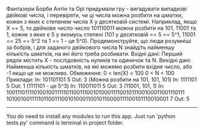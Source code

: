Фантазери
Борби Антін та Орі придумали гру - вигадувати випадкові двійкові числа, і перевіряти,
чи ці числа можна розбити на шматки, кожен з яких є степенем числа X у десятковій
системі.
Наприклад, якщо X == 5, то двійкове число число 101110011 можна розбити на 101,
11001 та 1, кожне з яких є 5 у якомусь степені (101 у десятковій == 5 == 5^1, 11001 ==
25 == 5^2 та 1 == 1 - це 5^0).
Продемонструйте, що люди розумніші за бобрів, і для заданого двійкового числа N
знайдіть найменшу кількість шматків, на які його треба розбивати.
Вхідні дані:
Перший рядок містить X - послідовність нуликів та одиничок та N.
Вихідні дані:
Найменша кількість шматків, на які можемо розбити вхідне число, або -1 якщо
це не можливо.
Обмеження:
0 < len(X) < 100
0 < N < 100
Приклади:
In:
101101101 5
Out:
3
(Можна розбити на 101, 101, 101)
In:
1111101 5
Out:
1
(1111101 - це 5^3)
In:
110011011 5
Out:
3
(11001, 101, 1)
In:
1001110111101001001111101100111001010001111001011100100011001110111
10100100111110110011100101000110010110000111100101110010001 7
Out:
5

-----------------------------------------------------------------------------------------------------------------------

You do need to install any modules to run this app.
Just run 'python tests.py' command is terminal in project folder.